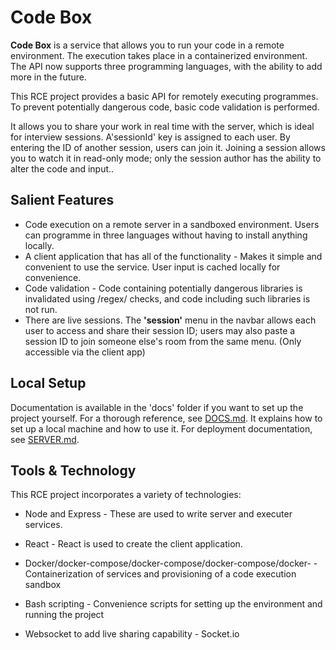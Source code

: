 # Code Box

**Code Box** is a service that allows you to run your code in a remote environment. The execution takes place in a containerized environment. The API now supports three programming languages, with the ability to add more in the future.

This RCE project provides a basic API for remotely executing programmes. To prevent potentially dangerous code, basic code validation is performed.


It allows you to share your work in real time with the server, which is ideal for interview sessions. A'sessionId' key is assigned to each user. By entering the ID of another session, users can join it. Joining a session allows you to watch it in read-only mode; only the session author has the ability to alter the code and input..

## Salient Features

- Code execution on a remote server in a sandboxed environment. Users can programme in three languages without having to install anything locally.
- A client application that has all of the functionality - Makes it simple and convenient to use the service. User input is cached locally for convenience.
- Code validation - Code containing potentially dangerous libraries is invalidated using /regex/ checks, and code including such libraries is not run.
- There are live sessions. The **'session'** menu in the navbar allows each user to access and share their session ID; users may also paste a session ID to join someone else's room from the same menu. (Only accessible via the client app)

## Local Setup

Documentation is available in the 'docs' folder if you want to set up the project yourself. For a thorough reference, see [DOCS.md](https://github.com/nafees87n/codebox/blob/main/docs/DOCS.md). It explains how to set up a local machine and how to use it. For deployment documentation, see [SERVER.md](https://github.com/nafees87n/codebox/blob/main/docs/SERVER.md).

## Tools & Technology

This RCE project incorporates a variety of technologies:

- Node and Express - These are used to write server and executer services.

- React - React is used to create the client application.

- Docker/docker-compose/docker-compose/docker-compose/docker- - Containerization of services and provisioning of a code execution sandbox

- Bash scripting - Convenience scripts for setting up the environment and running the project

- Websocket to add live sharing capability - Socket.io